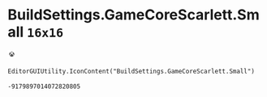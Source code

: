 # BuildSettings.GameCoreScarlett.Small `16x16`
<img src="/img/BuildSettings.GameCoreScarlett.Small.png" width=16 height=16>

``` CSharp
EditorGUIUtility.IconContent("BuildSettings.GameCoreScarlett.Small")
```
```
-9179897014072820805
```
